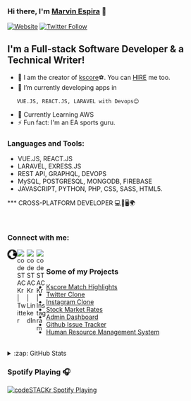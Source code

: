 ### Hi there, I'm [Marvin Espira][website] 👋

[![Website](https://img.shields.io/website?label=EspiraMarvin.com&style=for-the-badge&url=https%3A%2F%2Fcodestackr.com)](https://espiramarvin.netlify.app)
[![Twitter Follow](https://img.shields.io/twitter/follow/marvin_espira?color=1DA1F2&logo=twitter&style=for-the-badge)](https://twitter.com/intent/follow?original_referer=https%3A%2F%2Fgithub.com%2FcodeSTACKr&screen_name=marvin_espira)

## I'm a Full-stack Software Developer & a Technical Writer!

- 🔭 I am the creator of [kscore](https://kscore.netlify.app)⚽. You can [HIRE](mailto:espiramarvin@gmail.com) me too.
- 🌱 I’m currently developing apps in 
 ```
    VUE.JS, REACT.JS, LARAVEL with Devops😊
```
- 🎈 Currently Learning AWS
- ⚡ Fun fact: I'm an EA sports guru.

### Languages and Tools: 
- VUE.JS, REACT.JS
- LARAVEL, EXRESS.JS
- REST API, GRAPHQL, DEVOPS
- MySQL, POSTGRESQL, MONGODB, FIREBASE
- JAVASCRIPT, PYTHON, PHP, CSS, SASS, HTML5.

*** CROSS-PLATFORM DEVELOPER 💻📱🖥🌍

<br />

### Connect with me:

[<img align="left" alt="EspiraMarvin" width="22px" src="https://raw.githubusercontent.com/iconic/open-iconic/master/svg/globe.svg" />][website]
[<img align="left" alt="codeSTACKr | Twitter" width="22px" src="https://cdn.jsdelivr.net/npm/simple-icons@v3/icons/twitter.svg" />][twitter]
[<img align="left" alt="codeSTACKr | LinkedIn" width="22px" src="https://cdn.jsdelivr.net/npm/simple-icons@v3/icons/linkedin.svg" />][linkedin]
[<img align="left" alt="codeSTACKr | Instagram" width="22px" src="https://cdn.jsdelivr.net/npm/simple-icons@v3/icons/instagram.svg" />][instagram]

<br />

### Some of my Projects

- [Kscore Match Highlights](https://kscore.netlify.app)
- [Twitter Clone](https://twitter-clone-ten.vercel.app)
- [Instagram Clone](https://quasargram-96646.web.app)
- [Stock Market Rates](https://stock-market-exchange.netlify.app)
- [Admin Dashboard](https://quasar-admin-site.netlify.app)
- [Github Issue Tracker ](https://test-graphql.netlify.app)
- [Human Resource Management System](https://hr-management-system.herokuapp.com)


<br />

<details>
  <summary>:zap: GitHub Stats</summary>

  <img align="left" alt="Espira Marvin's GitHub Stats" src="https://github-readme-stats.vercel.app/api?username=EspiraMarvin&show_icons=true&hide_border=true" />

</details>

### Spotify Playing 🎧

[<img src="https://now-playing-codestackr.vercel.app/api/spotify-playing" alt="codeSTACKr Spotify Playing" width="350" />](https://open.spotify.com/track/4EjbKh1XuAZpZ0u1ry0oyJ?si=e1hiqjj2QmKWB-HgB3huoQ)

<br />


[website]: https://espiramarvin.netlify.app
[twitter]: https://twitter.com/marvin_espira
[instagram]: https://instagram.com/t_b.a.g/
[linkedin]: https://www.linkedin.com/in/marvin-espira-192348153/
